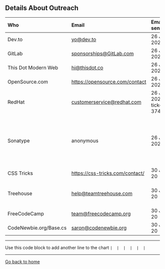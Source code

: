 ## Details About Outreach


| Who        | Email | Email sent | Response Received | Response |
|:-----------|:------|:-----------|:------------------|:---------|
| Dev.to | yo@dev.to | 26 Jun 2020 |  |  |
| GitLab | sponsorships@GitLab.com | 26 Jun 2020 |  |  |
| This Dot Modern Web | hi@thisdot.co | 26 Jun 2020 |  |  |
| OpenSource.com | https://opensource.com/contact | 26 Jun 2020 | 29 Jun |  |
| RedHat | customerservice@redhat.com | 26 Jun 2020 ticket # 374241 |  |  |
| Sonatype | anonymous | 26 Jun 2020 | 29 Jun | Links to awesome resources and stickers can be sent when the get access to the office |
| CSS Tricks | https://css-tricks.com/contact/ | 30 Jun 20 |  |  |
| Treehouse | help@teamtreehouse.com | 30 Jun 20 | 30 Jun 20 | Unable to support due to prior committments |
| FreeCodeCamp | team@freecodecamp.org | 30 Jun 20 |  |  |
| CodeNewbie.org/Base.cs | saron@codenewbie.org | 30 Jun 20 |  |  |



---
Use this code block to add another line to the chart `|  |  |  |  |  |`

---
[Go back to home](https://vickilanger.github.io/CodeNewbie-Kit/)
